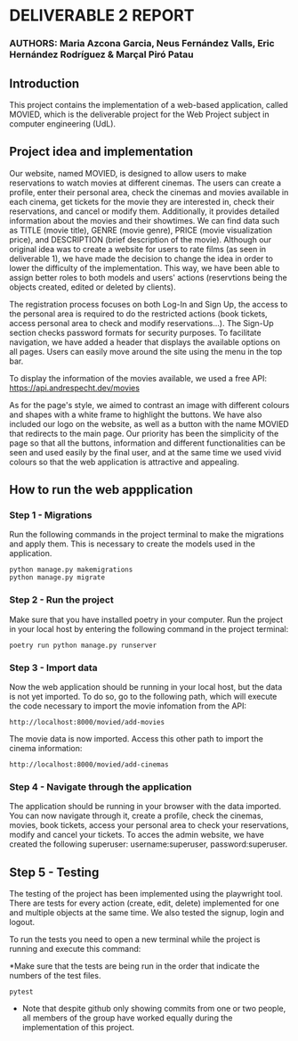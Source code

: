# DELIVERABLE 2 REPORT
### AUTHORS: Maria Azcona Garcia, Neus Fernández Valls, Eric Hernández Rodríguez & Marçal Piró Patau

## Introduction
This project contains the implementation of a web-based application, called MOVIED, which is the deliverable project for the Web Project subject in computer engineering (UdL).

## Project idea and implementation
Our website, named MOVIED, is designed to allow users to make reservations to watch movies at different cinemas. The users can create a profile, enter their personal area, check the cinemas and movies available in each cinema, get tickets for the movie they are interested in, check their reservations, and cancel or modify them. Additionally, it provides detailed information about the movies and their showtimes. We can find data such as TITLE (movie title), GENRE (movie genre), PRICE (movie visualization price), and DESCRIPTION (brief description of the movie). Although our original idea was to create a website for users to rate films (as seen in deliverable 1), we have made the decision to change the idea in order to lower the difficulty of the implementation. This way, we have been able to assign better roles to both models and users' actions (reservtions being the objects created, edited or deleted by clients).

The registration process focuses on both Log-In and Sign Up, the access to the personal area is required to do the restricted actions (book tickets, access personal area to check and modify reservations...). The Sign-Up section checks password formats for security purposes. To facilitate navigation, we have added a header that displays the available options on all pages. Users can easily move around the site using the menu in the top bar.

To display the information of the movies available, we used a free API: https://api.andrespecht.dev/movies 

As for the page's style, we aimed to contrast an image with different colours and shapes with a white frame to highlight the buttons. We have also included our logo on the website, as well as a button with the name MOVIED that redirects to the main page. Our priority has been the simplicity of the page so that all the buttons, information and different functionalities can be seen and used easily by the final user, and at the same time we used vivid colours so that the web application is attractive and appealing. 

## How to run the web appplication
### Step 1 - Migrations
Run the following commands in the project terminal to make the migrations and apply them. This is necessary to create the models used in the application.
```
python manage.py makemigrations
python manage.py migrate
```

### Step 2 - Run the project
Make sure that you have installed poetry in your computer. Run the project in your local host by entering the following command in the project terminal:
```
poetry run python manage.py runserver
```

### Step 3 - Import data
Now the web application should be running in your local host, but the data is not yet imported. To do so, go to the following path, which will execute the code necessary to import the movie infomation from the API: 
```
http://localhost:8000/movied/add-movies
```
The movie data is now imported. Access this other path to import the cinema information: 
```
http://localhost:8000/movied/add-cinemas
```

### Step 4 - Navigate through the application
The application should be running in your browser with the data imported. You can now navigate through it, create a profile, check the cinemas, movies, book tickets, access your personal area to check your reservations, modify and cancel your tickets. To acces the admin website, we have created the following superuser: username:superuser, password:superuser.

## Step 5 - Testing
The testing of the project has been implemented using the playwright tool. There are tests for every action (create, edit, delete) implemented for one and multiple objects at the same time. We also tested the signup, login and logout. 

To run the tests you need to open a new terminal while the project is running and execute this command: 

*Make sure that the tests are being run in the order that indicate the numbers of the test files. 

```
pytest
```



* Note that despite github only showing commits from one or two people, all members of the group have worked equally during the implementation of this project.
